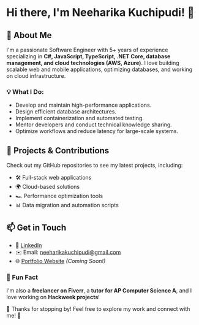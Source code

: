 # Hi there, I'm Neeharika Kuchipudi! 👋

## 🚀 About Me
I'm a passionate Software Engineer with 5+ years of experience specializing in **C#, JavaScript, TypeScript, .NET Core, database management, and cloud technologies (AWS, Azure)**. I love building scalable web and mobile applications, optimizing databases, and working on cloud infrastructure.

### 💡 What I Do:
- Develop and maintain high-performance applications.
- Design efficient database architectures.
- Implement containerization and automated testing.
- Mentor developers and conduct technical knowledge sharing.
- Optimize workflows and reduce latency for large-scale systems.

## 📂 Projects & Contributions
Check out my GitHub repositories to see my latest projects, including:
- 🛠 Full-stack web applications
- 🌍 Cloud-based solutions
- 🏎 Performance optimization tools
- 📊 Data migration and automation scripts

## 📫 Get in Touch
- 💼 [LinkedIn](https://www.linkedin.com/in/neeharika-kuchipudi/)
- ✉️ Email: neeharikakuchipudi@gmail.com
- 🌐 [Portfolio Website](#) *(Coming Soon!)*

### 📜 Fun Fact
I'm also a **freelancer on Fiverr**, a **tutor for AP Computer Science A**, and I love working on **Hackweek projects**!

💖 Thanks for stopping by! Feel free to explore my work and connect with me! 🚀
